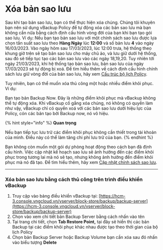 # Xóa bản sao lưu

Sau khi tạo bản sao lưu, bạn có thể thực hiện xóa chúng. Chúng tôi khuyên bạn nên sử dụng vBackup Policy để tự động xóa các bản sao lưu mà bạn không cần nữa bằng cách định cấu hình vòng đời của bạn khi bạn tạo gói sao lưu. Ví dụ: Nếu bạn tạo bản sao lưu với một chính sách sao lưu được lựa chọn tần suất sao lưu theo **Hàng Ngày** lúc **12:00** và số bản lưu **4** vào ngày 16/03/2023. Vào ngày hôm sau 17/03/2023, lúc 12:00 trưa, hệ thống theo khung giờ trên sẽ tạo bản sao lưu cho máy chủ ảo, và lưu giữ dưới hệ thống, sau đó sẽ tiếp tục tạo các bản sao lưu vào các ngày 18,19,20. Tuy nhiên tới ngày 21/03/2023, khi hệ thống tạo bản sao lưu, bản sao lưu của ngày 17/03/2023 sẽ tự động bị xoá. Để tìm hiểu thêm về cách định cấu hình chính sách lưu giữ vòng đời của bản sao lưu, hãy xem [Cấu trúc bộ lịch Policy](chinh-sach-sao-luu/cau-truc-bo-lich-policy.md).

Tuy nhiên, bạn có thể muốn xóa thủ công một hoặc nhiều điểm khôi phục. Ví dụ:

Bạn tạo bản Backup Now. Đây là những điểm khôi phục mà vBackup không thể tự động xóa. Khi vBackup cố gắng xóa chúng, nó không có quyền làm như vậy, vBackup chỉ có quyền xoá với các bản sao lưu dưới hiệu lực của Policy, cón các bản tạo bởi Backup now, nó vô hiệu.

{% hint style="info" %}
**Quan trọng**

Nếu bạn tiếp tục lưu trữ các điểm khôi phục không cần thiết trong tài khoản của mình. Điều này có thể làm tăng chi phí lưu trữ của bạn.
{% endhint %}

Bạn không còn muốn một gói dự phòng hoạt động theo cách bạn đã định cấu hình. Việc cập nhật kế hoạch sao lưu sẽ ảnh hưởng đến các điểm khôi phục trong tương lai mà nó sẽ tạo, nhưng không ảnh hưởng đến điểm khôi phục mà nó đã tạo. Để tìm hiểu thêm, hãy xem [Cập nhật chính sách sao lưu](chinh-sach-sao-luu/).

***

### **Xóa bản sao lưu bằng cách thủ công trên trình điều khiển vBackup** <a href="#xoabansaoluu-xoabansaoluubangcachthucongtrentrinhdieukhienvbackup" id="xoabansaoluu-xoabansaoluubangcachthucongtrentrinhdieukhienvbackup"></a>

1. Truy cập vào bảng điều khiển vBackup tại: [https://hcm-3.console.vngcloud.vn/vserver/block-store/backup/backup-server](https://hcm-3.console.vngcloud.vn/vserver/block-store/backup/backup-server)
2. Chọn vào xem chi tiết bản Backup Server bằng cách nhấn vào tên
3. Tại trang chi tiết, chọn **Tab Restore Point,** tại đây sẽ hiển thị các bản Backup tại các điểm khôi phục khác nhau được tạo theo thời gian của bộ lịch Policy
4. Chọn bản Backup Server hoặc Backup Volume bạn cần xóa sau đó nhấn vào biểu tượng **Delete**

